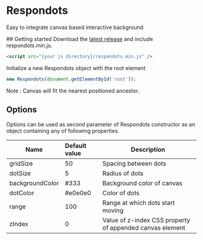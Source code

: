 # Respondots
Easy to integrate canvas based interactive background


## Getting started
Download the [latest release](https://github.com/jderail/respondots/releases) and include respondots.min.js.

```html
<script src="{your js directory}/respondots.min.js" />
```

Initialize a new Respondots object with the root element
```js
new Respondots(document.getElementById('root'));
```

Note : Canvas will fit the nearest positioned ancestor.

## Options

Options can be used as second parameter of Respondots constructor as an object containing any of following properties.

| Name            | Default value | Description  |
| --------------- |:--------------| ------|
| gridSize        | 50            | Spacing between dots |
| dotSize         | 5             | Radius of dots |
| backgroundColor | #333          | Background color of canvas |
| dotColor        | #e0e0e0       | Color of dots |
| range           | 100           | Range at which dots start moving |
| zIndex          | 0            | Value of z-index CSS property of appended canvas element |